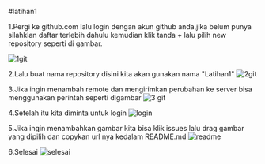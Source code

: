 #latihan1

1.Pergi ke github.com lalu login dengan akun github anda,jika belum punya silahklan daftar terlebih dahulu kemudian klik tanda + lalu pilih new repository seperti di gambar.

![1git](https://user-images.githubusercontent.com/50246576/71676609-392f0480-2db3-11ea-9e04-9f43e8be5909.png)


2.Lalu buat nama repository disini kita akan gunakan nama "Latihan1"
![2git](https://user-images.githubusercontent.com/50246576/71676623-3df3b880-2db3-11ea-9ab0-7c59c7ef5efe.png)

3.Jika ingin menambah remote dan mengirimkan perubahan ke server bisa menggunakan perintah seperti digambar
![3 git](https://user-images.githubusercontent.com/50246576/71677047-4ef0f980-2db4-11ea-88cd-204701c02758.png)

4.Setelah itu kita diminta untuk login
![login](https://user-images.githubusercontent.com/50246576/71677137-98d9df80-2db4-11ea-8072-202049f799a1.png)

5.Jika ingin menambahkan gambar kita bisa klik issues lalu drag gambar yang dipilih dan copykan url nya kedalam README.md
![readme](https://user-images.githubusercontent.com/50246576/71677284-156cbe00-2db5-11ea-854a-eddf52460070.png)


6.Selesai 
![selesai](https://user-images.githubusercontent.com/50246576/71677497-91670600-2db5-11ea-90e3-1d510c07f23a.png)
